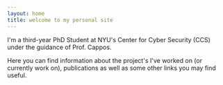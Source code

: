```yaml
---
layout: home
title: welcome to my personal site
---
```


I'm a third-year PhD Student at NYU's Center for Cyber Security (CCS) under the
guidance of Prof. Cappos.

Here you can find information about the project's I've worked on (or currently
work on), publications as well as some other links you may find useful.
